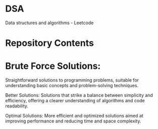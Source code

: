 # DSA
Data structures and algorithms - Leetcode

# Repository Contents
# Brute Force Solutions: 
Straightforward solutions to programming problems, suitable for understanding basic concepts and problem-solving techniques.

Better Solutions: Solutions that strike a balance between simplicity and efficiency, offering a clearer understanding of algorithms and code readability.

Optimal Solutions: More efficient and optimized solutions aimed at improving performance and reducing time and space complexity.
